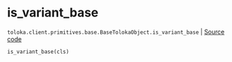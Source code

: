# is_variant_base
`toloka.client.primitives.base.BaseTolokaObject.is_variant_base` | [Source code](https://github.com/Toloka/toloka-kit/blob/v1.2.0/src/client/primitives/base.py#L237)

```python
is_variant_base(cls)
```

